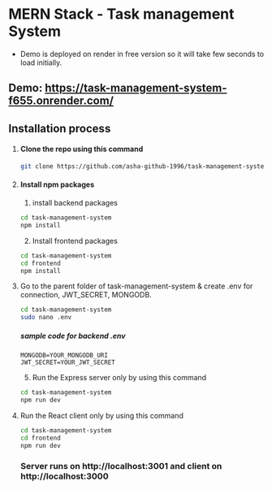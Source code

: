 # MERN Stack - Task management System

- Demo is deployed on render in free version so it will take few seconds to load initially.

## Demo: https://task-management-system-f655.onrender.com/

## Installation process

1. #### Clone the repo using this command

   ```bash
   git clone https://github.com/asha-github-1996/task-management-system.git
   ```

2. #### Install npm packages

   1. install backend packages

   ```bash
   cd task-management-system
   npm install
   ```

   2. Install frontend packages

   ```bash
   cd task-management-system
   cd frontend
   npm install
   ```

3. Go to the parent folder of task-management-system & create .env for connection, JWT_SECRET, MONGODB.

   ```bash
   cd task-management-system
   sudo nano .env
   ```

   ##### sample code for backend .env

   ```env
   MONGODB=YOUR_MONGODB_URI
   JWT_SECRET=YOUR_JWT_SECRET
   ```

   5. Run the Express server only by using this command

   ```bash
   cd task-management-system
   npm run dev
   ```

4. Run the React client only by using this command

   ```bash
   cd task-management-system
   cd frontend
   npm run dev
   ```

   ### Server runs on http://localhost:3001 and client on http://localhost:3000
